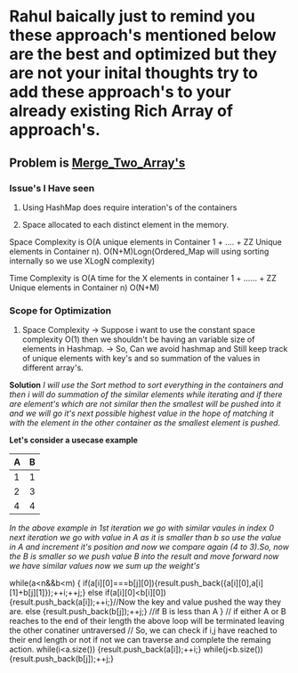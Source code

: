 # Rahul baically just to remind you these approach's mentioned below are the  best and optimized but they are not your inital thoughts try to add these approach's to your already existing Rich Array of approach's.

## Problem is [Merge_Two_Array's](https://leetcode.com/problems/merge-similar-items/description/)

### Issue's I Have seen

01. Using HashMap does require interation's of the containers

02. Space allocated to each distinct element in the memory.

Space Complexity is O(A unique elements in Container 1 + .... + ZZ Unique elements in Container n).
		    O(N+M)Logn(Ordered_Map will using sorting internally so we use XLogN complexity)

Time Complexity is O(A time for the X elements in container 1 + ...... + ZZ Unique elements in Container n)
		   O(N+M)

### Scope for Optimization

01. Space Complexity -> Suppose i want to use the constant space complexity O(1) then we shouldn't be having an variable size of elements in Hashmap.
		     -> So, Can we avoid hashmap and Still keep track of unique elements with key's and so summation of the values in different array's.

**Solution**
*I will use the Sort method to sort everything in the containers and then i will do summation of the similar elements while iterating and if there are element's which are not similar then the smallest will be pushed into it and we will go it's next possible highest value in the hope of matching it with the element in the other container as the smallest element is pushed.*

**Let's consider a usecase example**

|A|B|
|-|-|
|1|1|
|2|3|
|4|4|

*In the above example in 1st iteration we go with similar vaules in index 0 next iteration we go with value in A as it is smaller than b so use the value in A and increment it's position and now we compare again (4 to 3).So, now the B is smaller so we push value B into the result and move forward now we have similar values now we sum up the weight's*

while(a<n&&b<m)
{
	if(a[i][0]===b[j][0]){result.push_back({a[i][0],a[i][1]+b[j][1]});++i;++j;}
	else if(a[i][0]<b[i][0]){result.push_back(a[i]);++i;}//Now the key and value pushed the way they are.
	else {result.push_back(b[j]);++j;} //if B is less than A
}
// if either A or B reaches to the end of their length the above loop will be terminated leaving the other conatiner untraversed
// So, we can check if i,j have reached to their end length or not if not we can traverse and complete the remaing action.
while(i<a.size())
{result.push_back(a[i]);++i;}
while(j<b.size())
{result.push_back(b[j]);++j;}

